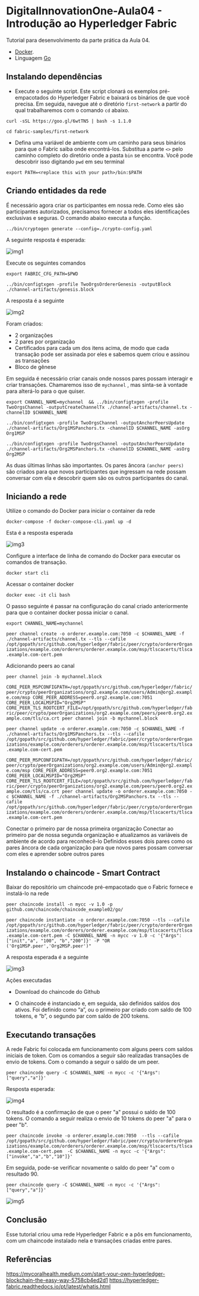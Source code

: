 # DigitalInnovationOne-Aula04 - Introdução ao Hyperledger Fabric

Tutorial para desenvolvimento da parte prática da Aula 04.

* [Docker](https://docs.docker.com/get-docker/).
* Linguagem [Go](https://golang.org/)

## Instalando dependências

* Execute o seguinte script. Este script clonará os exemplos pré-empacotados do Hyperledger Fabric e baixará os binários de que você precisa. 
Em seguida, navegue até o diretório ```first-network``` a partir do qual trabalharemos com o comando ```cd``` abaixo.

```curl -sSL https://goo.gl/6wtTN5 | bash -s 1.1.0```  

```cd fabric-samples/first-network```


* Defina uma variável de ambiente com um caminho para seus binários para que o Fabric saiba onde encontrá-los. 
Substitua a parte ```<>``` pelo caminho completo do diretório onde a pasta ```bin``` se encontra. 
Você pode descobrir isso digitando ```pwd``` em seu terminal

```export PATH=<replace this with your path>/bin:$PATH```

## Criando entidades da rede

É necessário agora criar os participantes em nossa rede. Como eles são participantes autorizados, precisamos fornecer a todos eles identificações exclusivas e seguras. O comando abaixo
executa a função.

```../bin/cryptogen generate --config=./crypto-config.yaml```

A seguinte resposta é esperada:


 ![img1](https://miro.medium.com/max/223/1*-fWIivkBt1PNJmf6LWvPZg.png)

Execute os seguintes comandos

```export FABRIC_CFG_PATH=$PWD```   

```../bin/configtxgen -profile TwoOrgsOrdererGenesis -outputBlock ./channel-artifacts/genesis.block```

A resposta é a seguinte

 ![img2](https://miro.medium.com/max/700/1*tjrs6d06rszMWm0kybM-EQ.png)

Foram criados:   
 - 2 organizações   
 - 2 pares por organização   
 - Certificados para cada um dos itens acima, de modo que cada transação pode ser assinada por eles e sabemos quem criou e assinou as transações   
 - Bloco de gênese   

Em seguida é necessário criar canais onde nossos pares possam interagir e criar transações. Chamaremos isso de ```mychannel``` , mas sinta-se à vontade para alterá-lo para o que quiser.

```export CHANNEL_NAME=mychannel  && ../bin/configtxgen -profile TwoOrgsChannel -outputCreateChannelTx ./channel-artifacts/channel.tx -channelID $CHANNEL_NAME```   

```../bin/configtxgen -profile TwoOrgsChannel -outputAnchorPeersUpdate ./channel-artifacts/Org1MSPanchors.tx -channelID $CHANNEL_NAME -asOrg Org1MSP```   

```../bin/configtxgen -profile TwoOrgsChannel -outputAnchorPeersUpdate ./channel-artifacts/Org2MSPanchors.tx -channelID $CHANNEL_NAME -asOrg Org2MSP``` 

As duas últimas linhas são importantes. Os pares âncora ```(anchor peers)``` são criados para que novos participantes que ingressam na rede possam conversar com ela e descobrir quem são os outros participantes do canal.

## Iniciando a rede

Utilize o comando do Docker para iniciar o container da rede

```docker-compose -f docker-compose-cli.yaml up -d```   

Esta é a resposta esperada

 ![img3](https://miro.medium.com/max/700/1*mSRCEpE6TuZatz74XUTiYQ.png)
 
 Configure a interface de linha de comando do Docker para executar os comandos de transação.
 
 ```docker start cli```
 
 Acessar o container docker
 
 ```docker exec -it cli bash```
 
 O passo seguinte é passar na configuração do canal criado anteriormente para que o container docker possa iniciar o canal.

```export CHANNEL_NAME=mychannel```   

```peer channel create -o orderer.example.com:7050 -c $CHANNEL_NAME -f ./channel-artifacts/channel.tx --tls --cafile /opt/gopath/src/github.com/hyperledger/fabric/peer/crypto/ordererOrganizations/example.com/orderers/orderer.example.com/msp/tlscacerts/tlsca.example.com-cert.pem```

Adicionando peers ao canal

```peer channel join -b mychannel.block```

```CORE_PEER_MSPCONFIGPATH=/opt/gopath/src/github.com/hyperledger/fabric/peer/crypto/peerOrganizations/org2.example.com/users/Admin@org2.example.com/msp CORE_PEER_ADDRESS=peer0.org2.example.com:7051 CORE_PEER_LOCALMSPID="Org2MSP" CORE_PEER_TLS_ROOTCERT_FILE=/opt/gopath/src/github.com/hyperledger/fabric/peer/crypto/peerOrganizations/org2.example.com/peers/peer0.org2.example.com/tls/ca.crt peer channel join -b mychannel.block```

```peer channel update -o orderer.example.com:7050 -c $CHANNEL_NAME -f ./channel-artifacts/Org1MSPanchors.tx --tls --cafile /opt/gopath/src/github.com/hyperledger/fabric/peer/crypto/ordererOrganizations/example.com/orderers/orderer.example.com/msp/tlscacerts/tlsca.example.com-cert.pem```

```CORE_PEER_MSPCONFIGPATH=/opt/gopath/src/github.com/hyperledger/fabric/peer/crypto/peerOrganizations/org2.example.com/users/Admin@org2.example.com/msp CORE_PEER_ADDRESS=peer0.org2.example.com:7051 CORE_PEER_LOCALMSPID="Org2MSP" CORE_PEER_TLS_ROOTCERT_FILE=/opt/gopath/src/github.com/hyperledger/fabric/peer/crypto/peerOrganizations/org2.example.com/peers/peer0.org2.example.com/tls/ca.crt peer channel update -o orderer.example.com:7050 -c $CHANNEL_NAME -f ./channel-artifacts/Org2MSPanchors.tx --tls --cafile /opt/gopath/src/github.com/hyperledger/fabric/peer/crypto/ordererOrganizations/example.com/orderers/orderer.example.com/msp/tlscacerts/tlsca.example.com-cert.pem```

Conectar o primeiro par de nossa primeira organização
Conectar ao primeiro par de nossa segunda organização e atualizamos as variáveis de ambiente de acordo para reconhecê-lo
Definidos esses dois pares como os pares âncora de cada organização para que novos pares possam conversar com eles e aprender sobre outros pares

## Instalando o chaincode - Smart Contract

Baixar do repositório um chaincode pré-empacotado que o Fabric fornece e instalá-lo na rede

```peer chaincode install -n mycc -v 1.0 -p github.com/chaincode/chaincode_example02/go/```

```peer chaincode instantiate -o orderer.example.com:7050 --tls --cafile /opt/gopath/src/github.com/hyperledger/fabric/peer/crypto/ordererOrganizations/example.com/orderers/orderer.example.com/msp/tlscacerts/tlsca.example.com-cert.pem -C $CHANNEL_NAME -n mycc -v 1.0 -c '{"Args":["init","a", "100", "b","200"]}' -P "OR ('Org1MSP.peer','Org2MSP.peer')"```

A resposta esperada é a seguinte

 ![img3](https://miro.medium.com/max/700/1*NFkhzjyGDqYumV2lqARpog.png)
 
 Ações executadas
 
 * Download do chaincode do Github
 
 * O chaincode é instanciado e, em seguida, são definidos saldos dos ativos. Foi definido como “a”, ou o primeiro par criado com saldo de 100 tokens, e “b”, o segundo par com saldo de 200 tokens.

## Executando transações

A rede Fabric foi colocada em funcionamento com alguns peers  com saldos iniciais de token. Com os comandos a seguir são realizadas transações de envio de tokens. Com o comando a seguir o saldo de um peer.

```peer chaincode query -C $CHANNEL_NAME -n mycc -c '{"Args":["query","a"]}'```

Resposta esperada:

![img4](https://miro.medium.com/max/700/1*uaz_4dR7vP3Eu66F6GKj4A.png)

O resultado é a confirmação de que o peer "a" possui o saldo de 100 tokens. O comando a seguir realiza o envio de 10 tokens do peer "a" para o peer "b".

```peer chaincode invoke -o orderer.example.com:7050  --tls --cafile /opt/gopath/src/github.com/hyperledger/fabric/peer/crypto/ordererOrganizations/example.com/orderers/orderer.example.com/msp/tlscacerts/tlsca.example.com-cert.pem  -C $CHANNEL_NAME -n mycc -c '{"Args":["invoke","a","b","10"]}'```


Em seguida, pode-se verificar novamente o saldo do peer "a" com o resultado 90.

```peer chaincode query -C $CHANNEL_NAME -n mycc -c '{"Args":["query","a"]}'```

![img5](https://miro.medium.com/max/700/1*4I14ed7veqyJmNfSCEf2Kw.png)

## Conclusão

Esse tutorial criou uma rede Hyperledger Fabric e a pôs em funcionamento, com um chaincode instalado nela e transações criadas entre pares.

## Referências

https://mycoralhealth.medium.com/start-your-own-hyperledger-blockchain-the-easy-way-5758cb4ed2d1
https://hyperledger-fabric.readthedocs.io/pt/latest/whatis.html








